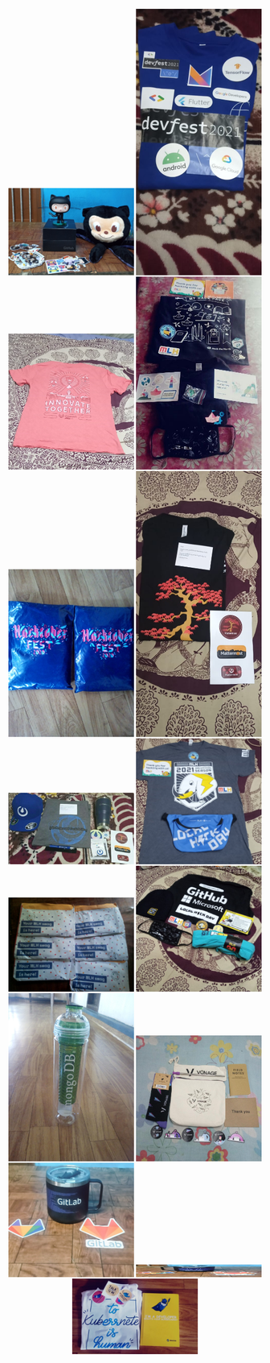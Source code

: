 <p align="center">
<img  src="./2020-21/github1.jpg" width="250px">
<img src="./2020-21/Devfestindia.jpg"width="250px">
<img src="./2020-21/gitlab.jpg"width="250px">
<img src="./2020-21/hack_the_north.jpg"width="250px">
<img src="2020-21/hacktober20.jpg"width="250px">
<img src="./2020-21/mattermost1.jpg"width="250px">
<img src="./2020-21/mattermost2.jpg"width="250px">
<img src="./2020-21/mlh1.jpg"width="250px">
<img src="./2020-21/mlh2.jpg"width="250px">
<img src="./2020-21/mlh3.jpg"width="250px">
<img src="./2020-21/mongodb.jpg"width="250px">
<img src="./2020-21/vonage.jpg"width="250px"height="250px">
<img src="./2021-22/gitlab.jpg"width="250px">
<img src="./2021-22/gitlab2.jpg"width="250px"height="25px">
<img src="./2021-22/devtron.jpg"width="250px" height="150px">


